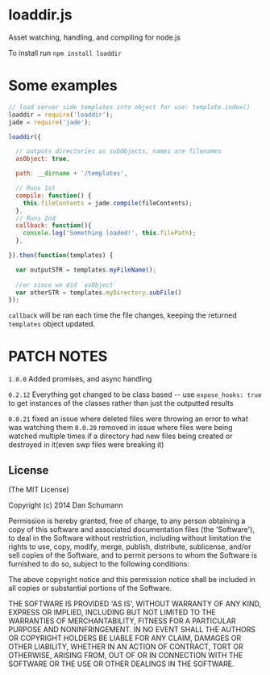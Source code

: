 loaddir.js
==========

Asset watching, handling, and compiling for node.js

To install run `npm install loaddir`

Some examples
=============

```javascript
// load server side templates into object for use: template.index()
loaddir = require('loaddir');
jade = require('jade');

loaddir({

  // outputs directories as subObjects, names are filenames
  asObject: true,

  path: __dirname + '/templates',

  // Runs 1st
  compile: function() {
    this.fileContents = jade.compile(fileContents);
  },
  // Runs 2nd
  callback: function(){
    console.log('Something loaded!', this.filePath);
  },

}).then(function(templates) {

  var outputSTR = templates.myFileName();
  
  //or since we did `asObject`
  var otherSTR = templates.myDirectory.subFile()
});

```

`callback` will be ran each time the file changes, keeping the returned `templates` object updated.


PATCH NOTES
===========

`1.0.0`
Added promises, and async handling


`0.2.12`
Everything got changed to be class based -- use `expose_hooks: true` to get instances of the classes rather than just the outputted results

`0.0.21`
fixed an issue where deleted files were throwing an error to what was watching them
`0.0.20`
removed in issue where files were being watched multiple times if a directory had new files being created or destroyed in it(even swp files were breaking it)

## License

(The MIT License)

Copyright (c) 2014 Dan Schumann

Permission is hereby granted, free of charge, to any person obtaining
a copy of this software and associated documentation files (the
'Software'), to deal in the Software without restriction, including
without limitation the rights to use, copy, modify, merge, publish,
distribute, sublicense, and/or sell copies of the Software, and to
permit persons to whom the Software is furnished to do so, subject to
the following conditions:

The above copyright notice and this permission notice shall be
included in all copies or substantial portions of the Software.

THE SOFTWARE IS PROVIDED 'AS IS', WITHOUT WARRANTY OF ANY KIND,
EXPRESS OR IMPLIED, INCLUDING BUT NOT LIMITED TO THE WARRANTIES OF
MERCHANTABILITY, FITNESS FOR A PARTICULAR PURPOSE AND NONINFRINGEMENT.
IN NO EVENT SHALL THE AUTHORS OR COPYRIGHT HOLDERS BE LIABLE FOR ANY
CLAIM, DAMAGES OR OTHER LIABILITY, WHETHER IN AN ACTION OF CONTRACT,
TORT OR OTHERWISE, ARISING FROM, OUT OF OR IN CONNECTION WITH THE
SOFTWARE OR THE USE OR OTHER DEALINGS IN THE SOFTWARE.
